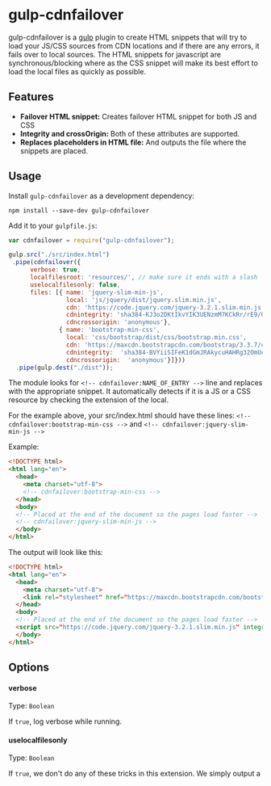 # gulp-cdnfailover
gulp-cdnfailover is a [gulp](https://github.com/wearefractal/gulp) plugin to create HTML snippets that will try to load your JS/CSS sources from CDN locations and if there are any errors, it fails over to local sources. The HTML snippets for javascript are synchronous/blocking where as the CSS snippet will make its best effort to load the local files as quickly as possible. 

## Features ##

* **Failover HTML snippet:** Creates failover HTML snippet for both JS and CSS
* **Integrity and crossOrigin:** Both of these attributes are supported.
* **Replaces placeholders in HTML file:** And outputs the file where the snippets are placed.

## Usage

Install `gulp-cdnfailover` as a development dependency:

```shell
npm install --save-dev gulp-cdnfailover
```

Add it to your `gulpfile.js`:

```javascript
var cdnfailover = require("gulp-cdnfailover");

gulp.src("./src/index.html")
 .pipe(cdnfailover({
      verbose: true,
      localfilesroot: 'resources/', // make sure it ends with a slash
      uselocalfilesonly: false,
      files: [{ name: 'jquery-slim-min-js',
                local: 'js/jquery/dist/jquery.slim.min.js',
                cdn: 'https://code.jquery.com/jquery-3.2.1.slim.min.js',
                cdnintegrity: 'sha384-KJ3o2DKtIkvYIK3UENzmM7KCkRr/rE9/Qpg6aAZGJwFDMVNA/GpGFF93hXpG5KkN',
                cdncrossorigin: 'anonymous'},
              { name: 'bootstrap-min-css',
                local: 'css/bootstrap/dist/css/bootstrap.min.css',
                cdn: 'https://maxcdn.bootstrapcdn.com/bootstrap/3.3.7/css/bootstrap.min.css',
                cdnintegrity:  'sha384-BVYiiSIFeK1dGmJRAkycuHAHRg32OmUcww7on3RYdg4Va+PmSTsz/K68vbdEjh4u',
                cdncrossorigin:  'anonymous'}]}))
  .pipe(gulp.dest("./dist")); 
```

The module looks for `<!-- cdnfailover:NAME_OF_ENTRY -->` line and replaces with the appropriate snippet. It automatically detects if it is a JS or a CSS resource by checking the extension of the local. 

For the example above, your src/index.html should have these lines: `<!-- cdnfailover:bootstrap-min-css -->` and `<!-- cdnfailover:jquery-slim-min-js -->`

Example:

```html
<!DOCTYPE html>
<html lang="en">
  <head>
    <meta charset="utf-8">
    <!-- cdnfailover:bootstrap-min-css -->
  </head>
  <body>
  <!-- Placed at the end of the document so the pages load faster -->
  <!-- cdnfailover:jquery-slim-min-js -->
  </body>
</html>
```

The output will look like this:
```html
<!DOCTYPE html>
<html lang="en">
  <head>
    <meta charset="utf-8">
    <link rel=​"stylesheet" href=​"https:​/​/​maxcdn.bootstrapcdn.com/​bootstrap/​3.3.7/​css/​bootstrap.min.css" integrity=​"sha384-BVYiiSIFeK1dGmJRAkycuHAHRg32OmUcww7on3RYdg4Va+PmSTsz/​K68vbdEjh4u" crossorigin=​"anonymous">​<script>​var e=document.styleSheets[document.styleSheets.length-1];if(typeof e==="undefined"||e.href!=="https://maxcdn.bootstrapcdn.com/bootstrap/3.3.7/css/bootstrap.min.css"||((!e.cssRules||!e.cssRules.length)&&(!e.rules||!e.rules.length)))(function(){var e=document.createElement("link");e.rel="stylesheet",e.href="css/bootstrap/dist/css/bootstrap.min.css",document.head.appendChild(e)})();</script>
  </head>
  <body>
  <!-- Placed at the end of the document so the pages load faster -->
  <script src=​"https:​/​/​code.jquery.com/​jquery-3.2.1.slim.min.js" integrity=​"sha384-KJ3o2DKtIkvYIK3UENzmM7KCkRr/​rE9/​Qpg6aAZGJwFDMVNA/​GpGFF93hXpG5KkN" crossorigin=​"anonymous" onerror=​"(typeof cdnfailover==='undefined')​?cdnfailover={_1:​true}​:​cdnfailover._1=true">​</script><script>(typeof cdnfailover!== 'undefined')&&cdnfailover.hasOwnProperty(_1)&&document.write('<script src="js/jquery/dist/jquery.slim.min.js"><\/script>');</script>
  </body>
</html>
```

## Options

#### verbose
Type: `Boolean`

If `true`, log verbose while running.

#### uselocalfilesonly
Type: `Boolean`

If `true`, we don't do any of these tricks in this extension. We simply output a <script> or <link> tag pointing to the local copy. This is useful when you are developing a webpage offline and you dont want your browser to wait for the css/js files while developing. Defaults to false. 


#### files
Type: `Array`

Define entries that will be used to create the HTML snippets

#### files.name
Type: `String`

Name of the file entry. This name will be used to match a comment line in the source HTML file. This comment line will be replaced with an HTML snippet. The comment line has the format of: `<!-- cdnfailover:FILES.NAME -->`. For example, if `name='bootstrap.min.js'`, then the comment line should be `<!-- cdnfailover:bootstrap.min.js -->`

#### files.localfilesroot
Type: `String`

This root will be appended to all local files locations. Useful if you are putting all local files under a directory. Defaults to empty string.

#### files.cdn
Type: `String`

CDN location of the source.

#### files.cdncrossorigin
Type: `String`

crossOrigin attribute of CDN location of the source.

#### files.cdnintegrity
Type: `String`

integrity attribute CDN location of the source.

#### files.local
Type: `String`

Local location of the source.

Example:
``` javascript
{
  verbose: true,
  files: [{ name: 'jquery-slim-min-js',
            local: 'js/jquery/dist/jquery.slim.min.js',
            cdn: 'https://code.jquery.com/jquery-3.2.1.slim.min.js',
            cdnintegrity: 'sha384-KJ3o2DKtIkvYIK3UENzmM7KCkRr/rE9/Qpg6aAZGJwFDMVNA/GpGFF93hXpG5KkN',
            cdncrossorigin: 'anonymous'}
          ]
}
```

## Notes

We use the following algorithm to detect whether JS or CSS has been successfully downloaded by the browser.

1) JS: We listen for 'onerror' event on the <script> element of the JS source.
         If onerror fires, we set up a unique id under window.cdnfailover object.
         In the following script tag, we check for the existence of the id. If id
         is there, we 'document.write' another <script> tag with the local source.
2) CSS: We check for the last element of document.styleSheets. If this last element
         has a different href attribute than our file, or if it has zero rules(and
         cssRules), then we insert a new link element with the local source under
         document.head.

* WARNING: If your CDN CSS source has ONLY at-rules (eg. @viewport), then our CSS algorithm will always fail to detect that CDN source has successfully downloaded. CSS at-rules are not parsed into styleSheet objects by browsers.


## License

[MIT License](http://en.wikipedia.org/wiki/MIT_License)

## Contact

Reach us at [Uppercase Brands](http://uppercasebrands.com)